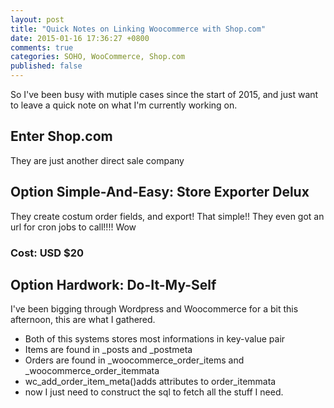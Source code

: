 ```yaml
---
layout: post
title: "Quick Notes on Linking Woocommerce with Shop.com"
date: 2015-01-16 17:36:27 +0800
comments: true
categories: SOHO, WooCommerce, Shop.com
published: false
---
```


So I've been busy with mutiple cases since the start of 2015, and just want to leave a quick note on what I'm currently working on.

## Enter Shop.com

They are just another direct sale company

## Option Simple-And-Easy: Store Exporter Delux

They create costum order fields, and export! That simple!! They even got
an url for cron jobs to call!!!! Wow

### Cost: USD $20

## Option Hardwork: Do-It-My-Self

I've been bigging through Wordpress and Woocommerce for a bit this afternoon, this are what I gathered.

* Both of this systems stores most informations in key-value pair
* Items are found in \_posts and \_postmeta
* Orders are found in \_woocommerce_order_items and
  \_woocommerce_order_itemmata
* wc_add_order_item_meta()adds attributes to order_itemmata
* now I just need to construct the sql to fetch all the stuff I need.

